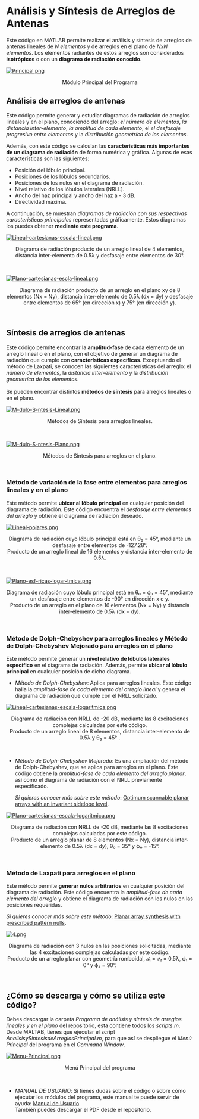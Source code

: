 # Análisis y Síntesis de Arreglos de Antenas
Este código en MATLAB permite realizar el análisis y síntesis de arreglos de antenas lineales de *N elementos* y de arreglos en el plano de *NxN elementos*. Los elementos radiantes de estos arreglos son considerados **isotrópicos** o con un **diagrama de radiación conocido**. <br>


[![Principal.png](https://i.postimg.cc/fb6TZvb8/Principal.png)](https://postimg.cc/qtxdxyyK)
<p align="center">
 Módulo Principal del Programa
</p> 

## Análisis de arreglos de antenas
Este código permite generar y estudiar diagramas de radiación de arreglos lineales y en el plano, conociendo del arreglo: *el número de elementos*, *la distancia inter-elemento*, *la amplitud de cada elemento*, el *el desfasaje progresivo entre elementos* y la *distribución geometríca de los elementos*.

Además, con este código se calculan las **características más importantes de un diagrama de radiación** de forma numérica y gráfica. Algunas de esas características son las siguientes: 
- Posición del lóbulo principal.
- Posiciones de los lóbulos secundarios.
- Posiciones de los nulos en el diagrama de radiación.
- Nivel relativo de los lóbulos laterales (NRLL).
- Ancho del haz principal y ancho del haz a - 3 dB.
- Directividad máxima.

A continuación, se muestran *diagramas de radiación con sus respectivas características principales* representadas gráficamente. Estos diagramas los puedes obtener **mediante este programa**.

[![Lineal-cartesianas-escala-lineal.png](https://i.postimg.cc/Df1Q9jzY/Lineal-cartesianas-escala-lineal.png)](https://postimg.cc/SjNz8GCW)
<p align="center">
 Diagrama de radiación producto de un arreglo lineal de 4 elementos, distancia inter-elemento de 0.5λ y desfasaje entre elementos de 30°.
</p> <br>

[![Plano-cartesianas-escla-lineal.png](https://i.postimg.cc/k4jJS5pV/Plano-cartesianas-escla-lineal.png)](https://postimg.cc/wymY89HH)
<p align="center">
 Diagrama de radiación producto de un arreglo en el plano xy de 8 elementos (Nx = Ny), distancia inter-elemento de 0.5λ (dx = dy) y desfasaje entre elementos de 65° (en dirección x) y 75° (en dirección y).
</p> <br>

## Síntesis de arreglos de antenas
Este código permite encontrar la **amplitud-fase** de cada elemento de un arreglo lineal o en el plano, con el objetivo de generar un diagrama de radiación que cumple con **características específicas**. Exceptuando el método de Laxpati, se conocen las siguientes características del arreglo: el *número de elementos*, la *distancia inter-elemento* y la *distribución geometríca de los elementos*. <br>         
Se pueden encontrar distintos **métodos de síntesis** para arreglos lineales o en el plano. <br>

[![M-dulo-S-ntesis-Lineal.png](https://i.postimg.cc/T1bTsv9Q/M-dulo-S-ntesis-Lineal.png)](https://postimg.cc/7JxvCcjT)
<p align="center">
 Métodos de Síntesis para arreglos lineales.
</p> <br>

[![M-dulo-S-ntesis-Plano.png](https://i.postimg.cc/jqfKtKH4/M-dulo-S-ntesis-Plano.png)](https://postimg.cc/qgpWxPZN)
<p align="center">
 Métodos de Síntesis para arreglos en el plano.
</p> <br>

### Método de variación de la fase entre elementos para arreglos lineales y en el plano
Este método permite **ubicar al lóbulo principal** en cualquier posición del diagrama de radiación. Este código encuentra el *desfasaje entre elementos del arreglo* y obtiene el diagrama de radiación deseado. <br>

[![Lineal-polares.png](https://i.postimg.cc/MTfpRQhn/Lineal-polares.png)](https://postimg.cc/k69CPBMC)
<p align="center">
 Diagrama de radiación cuyo lóbulo principal está en θ₀ = 45°, mediante un desfasaje entre elementos de -127.28°. <br>
 Producto de un arreglo lineal de 16 elementos y distancia inter-elemento de 0.5λ.
</p> <br>

[![Plano-esf-ricas-logar-tmica.png](https://i.postimg.cc/Pq2SZLmn/Plano-esf-ricas-logar-tmica.png)](https://postimg.cc/d7ZRcVH5)
<p align="center">
 Diagrama de radiación cuyo lóbulo principal está en θ₀ = ϕ₀ = 45°, mediante un desfasaje entre elementos de -90° en dirección x e y. <br>
 Producto de un arreglo en el plano de 16 elementos (Nx = Ny) y distancia inter-elemento de 0.5λ (dx = dy).
</p> <br>

### Método de Dolph-Chebyshev para arreglos lineales y Método de Dolph-Chebyshev Mejorado para arreglos en el plano
Este método permite generar un **nivel relativo de lóbulos laterales específico** en el diagrama de radiación. Además, permite **ubicar al lóbulo principal** en cualquier posición de dicho diagrama. <br>

- *Método de Dolph-Chebyshev*: Aplica para arreglos lineales. Este código halla la *amplitud-fase de cada elemento del arreglo lineal* y genera el diagrama de radiación que cumple con el NRLL solicitado. <br>

[![Lineal-cartesianas-escala-logaritmica.png](https://i.postimg.cc/SsmJ0s5R/Lineal-cartesianas-escala-logaritmica.png)](https://postimg.cc/QBnX1XjZ)
<p align="center">
 Diagrama de radiación con NRLL de -20 dB, mediante las 8 excitaciones complejas calculadas por este código. <br>
 Producto de un arreglo lineal de 8 elementos, distancia inter-elemento de 0.5λ y θ₀ = 45° .
</p> <br>

- *Método de Dolph-Chebyshev Mejorado*: Es una ampliación del método de Dolph-Chebyshev, que se aplica para arreglos en el plano. Este código obtiene la *amplitud-fase de cada elemento del arreglo planar*, así como el diagrama de radiación con el NRLL previamente especificado. <br>

  *Si quieres conocer más sobre este método*: [Optimum scannable planar arrays with an invariant sidelobe level](https://ieeexplore.ieee.org/document/1448679).

[![Plano-cartesianas-escala-logaritmica.png](https://i.postimg.cc/2yK6Bx5L/Plano-cartesianas-escala-logaritmica.png)](https://postimg.cc/JHjmfZZR)
<p align="center">
 Diagrama de radiación con NRLL de -20 dB, mediante las 8 excitaciones complejas calculadas por este código. <br>
 Producto de un arreglo planar de 8 elementos (Nx = Ny), distancia inter-elemento de 0.5λ (dx = dy), θ₀ = 35° y ϕ₀ = -15°.
</p> <br>

### Método de Laxpati para arreglos en el plano
Este método permite **generar nulos arbitrarios** en cualquier posición del diagrama de radiación. Este código encuentra la *amplitud-fase de cada elemento del arreglo* y obtiene el diagrama de radiación con los nulos en las posiciones requeridas. <br>

*Si quieres conocer más sobre este método*: [Planar array synthesis with prescribed pattern nulls](https://ieeexplore.ieee.org/abstract/document/1142961).

[![4.png](https://i.postimg.cc/MGgvsw23/4.png)](https://postimg.cc/mcNLD0r7)
<p align="center">
 Diagrama de radiación con 3 nulos en las posiciones solicitadas, mediante las 4 excitaciones complejas calculadas por este código. <br>
 Producto de un arreglo planar con geometría romboidal, 𝒹₁ = 𝒹₂ = 0.5λ, ϕ₁ = 0° y ϕ₂ = 90°.
</p> <br>

## ¿Cómo se descarga y cómo se utiliza este código?

Debes descargar la carpeta *Programa de análisis y síntesis de arreglos lineales y en el plano* del repositorio, esta contiene todos los *scripts.m*. Desde MALTAB, tienes que ejecutar el script *AnalisisySintesisdeArreglosPrincipal.m*, para que así se despliegue el *Menú Principal* del programa en el *Command Window*. <br>

[![Menu-Principal.png](https://i.postimg.cc/qBG0Zr2b/Menu-Principal.png)](https://postimg.cc/G99ZHZ7G)
<p align="center">
 Menú Principal del programa
</p> <br>

- *MANUAL DE USUARIO*: Si tienes dudas sobre el código o sobre cómo ejecutar los módulos del programa, este manual te puede servir de ayuda: [Manual de Usuario](https://www.canva.com/design/DAF1BL1ZXV4/0zUC3pn7QsMQb4GRPp4Fbg/edit?utm_content=DAF1BL1ZXV4&utm_campaign=designshare&utm_medium=link2&utm_source=sharebutton) <br>
  También puedes descargar el PDF desde el repositorio.

